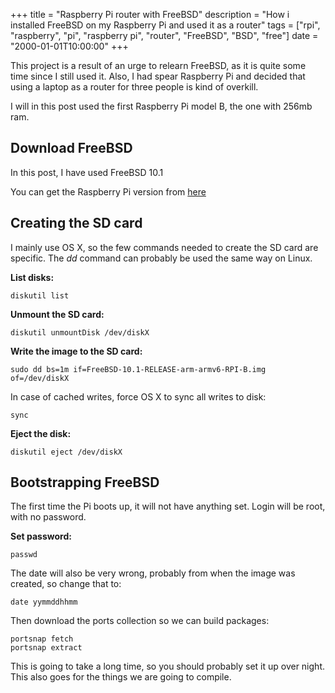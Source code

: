 +++
title = "Raspberry Pi router with FreeBSD"
description = "How i installed FreeBSD on my Raspberry Pi and used it as a router"
tags = ["rpi", "raspberry", "pi", "raspberry pi", "router", "FreeBSD", "BSD", "free"]
date = "2000-01-01T10:00:00"
+++



This project is a result of an urge to relearn FreeBSD, as it is quite some time since I still used it. Also, I had spear Raspberry Pi and decided that using a laptop as a router for three people is kind of overkill.

I will in this post used the first Raspberry Pi model B, the one with 256mb ram.

## Download FreeBSD
In this post, I have used FreeBSD 10.1

You can get the Raspberry Pi version from [here](ftp://ftp.freebsd.org/pub/FreeBSD/releases/arm/armv6/ISO-IMAGES/10.1/)

## Creating the SD card
I mainly use OS X, so the few commands needed to create the SD card are specific. The _dd_ command can probably be used the same way on Linux.

**List disks:**

    
    diskutil list

**Unmount the SD card:**

    
    diskutil unmountDisk /dev/diskX

**Write the image to the SD card:**

    
    sudo dd bs=1m if=FreeBSD-10.1-RELEASE-arm-armv6-RPI-B.img of=/dev/diskX

In case of cached writes, force OS X to sync all writes to disk:

    
    sync

**Eject the disk:**

    
    diskutil eject /dev/diskX

## Bootstrapping FreeBSD
The first time the Pi boots up, it will not have anything set. Login will be root, with no password.

**Set password:**

    
    passwd

The date will also be very wrong, probably from when the image was created, so change that to:

    
    date yymmddhhmm

Then download the ports collection so we can build packages:

    
    portsnap fetch
    portsnap extract

This is going to take a long time, so you should probably set it up over night. This also goes for the things we are going to compile.
